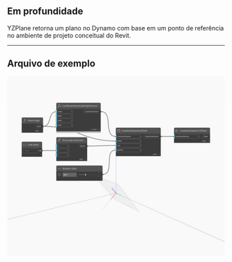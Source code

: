 ## Em profundidade
YZPlane retorna um plano no Dynamo com base em um ponto de referência no ambiente de projeto conceitual do Revit.
___
## Arquivo de exemplo

![YZPlane](./Autodesk.DesignScript.Geometry.CoordinateSystem.YZPlane_img.jpg)

